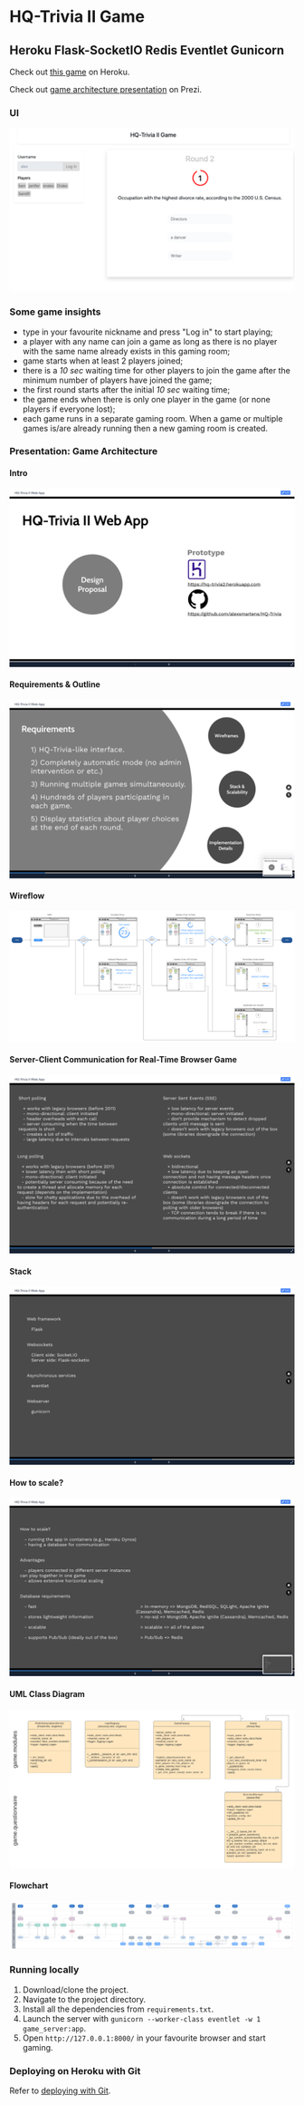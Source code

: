 # HQ-Trivia II Game
## Heroku Flask-SocketIO Redis Eventlet Gunicorn

Check out [this game](https://hq-trivia2.herokuapp.com) on Heroku.

Check out [game architecture presentation](https://prezi.com/view/KFCbpuFDe1zv89X0mXPq/) on Prezi.

### UI
![alt text](https://github.com/alexsmartens/HQ-Trivia/blob/master/documentation/0_screenshot.png)

### Some game insights
- type in your favourite nickname and press "Log in" to start playing;
- a player with any name can join a game as long as there is no player with the same name already exists in this gaming room;
- game starts when at least 2 players joined;
- there is a _10 sec_ waiting time for other players to join the game after the minimum number of players have joined the game;
- the first round starts after the initial _10 sec_  waiting time;
- the game ends when there is only one player in the game (or none players if everyone lost);
- each game runs in a separate gaming room. When a game or multiple games is/are already running then a new gaming room is created.

### Presentation: Game Architecture

#### Intro
![alt text](https://github.com/alexsmartens/HQ-Trivia/blob/master/documentation/1_intro.png)

#### Requirements & Outline
![alt text](https://github.com/alexsmartens/HQ-Trivia/blob/master/documentation/2_requirements_outline.png)

#### Wireflow
![alt text](https://github.com/alexsmartens/HQ-Trivia/blob/master/documentation/3_wireflow.png)

#### Server-Client Communication for Real-Time Browser Game
![alt text](https://github.com/alexsmartens/HQ-Trivia/blob/master/documentation/4_server-client_communication.png)

#### Stack
![alt text](https://github.com/alexsmartens/HQ-Trivia/blob/master/documentation/5_stack.png)

#### How to scale?
![alt text](https://github.com/alexsmartens/HQ-Trivia/blob/master/documentation/6_scaling.png)

#### UML Class Diagram
![alt text](https://github.com/alexsmartens/HQ-Trivia/blob/master/documentation/7_uml_diagram.png)

#### Flowchart
![alt text](https://github.com/alexsmartens/HQ-Trivia/blob/master/documentation/8_flowchart.png)

### Running locally

1) Download/clone the project.
2) Navigate to the project directory.
3) Install all the dependencies from `requirements.txt`.
4) Launch the server with `gunicorn --worker-class eventlet -w 1 game_server:app`.
5) Open `http://127.0.0.1:8000/` in your favourite browser and start gaming.

### Deploying on Heroku with Git
Refer to [deploying with Git](https://devcenter.heroku.com/articles/git).
